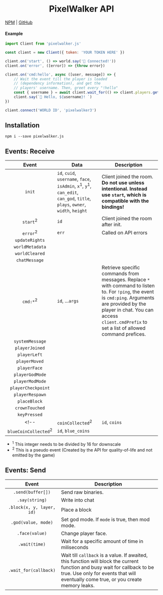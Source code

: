 
<center><h1>PixelWalker API</h1></center>

[NPM](https://www.npmjs.com/package/pixelwalker.js) | [GitHub](https://github.com/Anatoly03/pixelwalker.js)

#### Example

```js
import Client from 'pixelwalker.js'

const client = new Client({ token: 'YOUR TOKEN HERE' })

client.on('start', () => world.say('🤖 Connected!'))
client.on('error', ([error]) => {throw error})

client.on('cmd:hello', async ([user, message]) => {
    // Wait the event till the player is loaded
    // (dependency information), and get the 
    // players' username. Then, greet every "!hello"
    const { username } = await client.wait_for(() => client.players.get(user))
    client.say(`🤖 Hello, ${username}! `)
})

client.connect('WORLD ID', 'pixelwalker3')
```

## Installation
```
npm i --save pixelwalker.js
```

## Events: Receive

| Event | Data | Description |
|:-:|-|-|
| `init` | `id`, `cuid`, `username`, `face`, `isAdmin`, `x`<sup>1</sup>, `y`<sup>1</sup>, `can_edit`, `can_god`, `title`, `plays`, `owner`, `width`, `height` | Client joined the room. **Do not use unless intentional. Instead use `start`, which is compatible with the bindings!** |
| `start`<sup>2</sup> | `id` | Client joined the room after init. |
| `error`<sup>2</sup> | `err` | Called on API errors |
| `updateRights` |  | |
| `worldMetadata` |  | |
| `worldCleared` |  | |
| `chatMessage` |  | |
| `cmd:*`<sup>2</sup> | `id`, ...`args` | Retrieve specific commands from messages. Replace `*` with command to listen to. For `!ping`, the event is `cmd:ping`. Arguments are provided by the player in chat. You can access `client.cmdPrefix` to set a list of allowed command prefices. |
| `systemMessage` |  | |
| `playerJoined` |  | |
| `playerLeft` |  | |
| `playerMoved` |  | |
| `playerFace` |  | |
| `playerGodMode` |  | |
| `playerModMode` |  | |
| `playerCheckpoint` |  | |
| `playerRespawn` |  | |
| `placeBlock` |  | |
| `crownTouched` |  | |
| `keyPressed` |  | |
<!-- | `coinCollected`<sup>2</sup> | `id`, `coins` | Fires when a user collects a coin. Note: Delayed Fire. If a player falls or glides by momentum through a coin, the coin event will only fire once the player moves again. Not good event for checking when a player touched a coin. |
| `blueCoinCollected`<sup>2</sup> | `id`, `blue_coins` |  | -->

- <sup>1</sup> This integer needs to be divided by 16 for downscale
- <sup>2</sup> This is a pseudo event (Created by the API for quality-of-life and not emitted by the game)

## Events: Send

| Event | Description |
|:-:|-|
| `.send(buffer[])` | Send raw binaries. |
| `.say(string)` | Write into chat |
| `.block(x, y, layer, id)` | Place a block |
| `.god(value, mode)` | Set god mode. If `mode` is true, then mod mode. |
| `.face(value)` | Change player face. |
| `.wait(time)` | Wait for a specific amount of time in miliseconds |
| `.wait_for(callback)` | Wait till `callback` is a value. If awaited, this function will block the current function and busy wait for callback to be true. Use only for events that will eventually come true, or you create memory leaks. |
